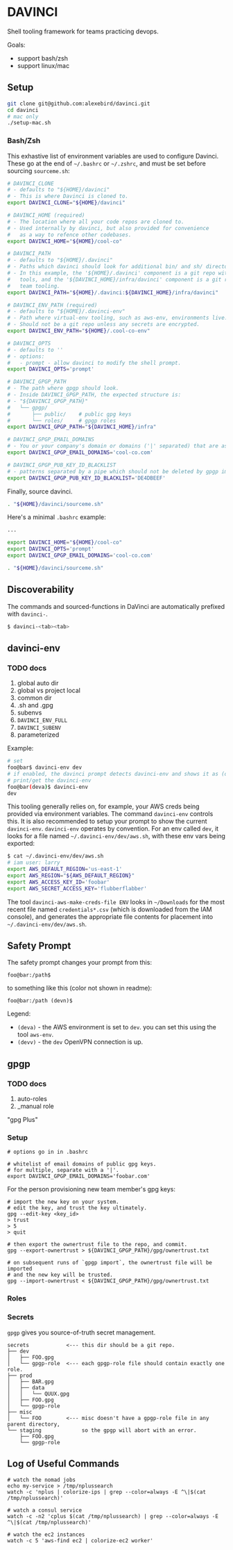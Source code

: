 DAVINCI
======

Shell tooling framework for teams practicing devops.

Goals:

- support bash/zsh
- support linux/mac

Setup
-----

```bash
git clone git@github.com:alexebird/davinci.git
cd davinci
# mac only
./setup-mac.sh
```

### Bash/Zsh

This exhastive list of environment variables are used to configure
Davinci. These go at the end of `~/.bashrc` or `~/.zshrc`, and must
be set before sourcing `sourceme.sh`:

```bash
# DAVINCI_CLONE
# - defaults to "${HOME}/davinci"
# - This is where Davinci is cloned to.
export DAVINCI_CLONE="${HOME}/davinci"
```

```bash
# DAVINCI_HOME (required)
# - The location where all your code repos are cloned to.
# - Used internally by davinci, but also provided for convenience
#   as a way to refence other codebases.
export DAVINCI_HOME="${HOME}/cool-co"
```

```bash
# DAVINCI_PATH
# - defaults to "${HOME}/.davinci"
# - Paths which davinci should look for additional bin/ and sh/ directories.
# - In this example, the '${HOME}/.davinci' component is a git repo with personal
#   tools, and the '${DAVINCI_HOME}/infra/davinci' component is a git repo with
#   team tooling.
export DAVINCI_PATH="${HOME}/.davinci:${DAVINCI_HOME}/infra/davinci"
```

```bash
# DAVINCI_ENV_PATH (required)
# - defaults to "${HOME}/.davinci-env"
# - Path where virtual-env tooling, such as aws-env, environments live.
# - Should not be a git repo unless any secrets are encrypted.
export DAVINCI_ENV_PATH="${HOME}/.cool-co-env"
```

```bash
# DAVINCI_OPTS
# - defaults to ''
# - options:
#   - prompt - allow davinci to modify the shell prompt.
export DAVINCI_OPTS='prompt'
```

```bash
# DAVINCI_GPGP_PATH
# - The path where gpgp should look.
# - Inside DAVINCI_GPGP_PATH, the expected structure is:
# - "${DAVINCI_GPGP_PATH}"
#   └── gpgp/
#       ├── public/    # public gpg keys
#       └── roles/     # gpgp roles
export DAVINCI_GPGP_PATH="${DAVINCI_HOME}/infra"
```

```bash
# DAVINCI_GPGP_EMAIL_DOMAINS
# - You or your company's domain or domains ('|' separated) that are associated with gpg public keys.
export DAVINCI_GPGP_EMAIL_DOMAINS='cool-co.com'
```

```bash
# DAVINCI_GPGP_PUB_KEY_ID_BLACKLIST
# - patterns separated by a pipe which should not be deleted by gpgp import
export DAVINCI_GPGP_PUB_KEY_ID_BLACKLIST='DE4DBEEF'
```

Finally, source davinci.

```bash
. "${HOME}/davinci/sourceme.sh"
```

Here's a minimal `.bashrc` example:

```bash
...

export DAVINCI_HOME="${HOME}/cool-co"
export DAVINCI_OPTS='prompt'
export DAVINCI_GPGP_EMAIL_DOMAINS='cool-co.com'

. "${HOME}/davinci/sourceme.sh"

```

Discoverability
---------------

The commands and sourced-functions in DaVinci are automatically prefixed with `davinci-`.

```bash
$ davinci-<tab><tab>
```

davinci-env
-----------

### TODO docs

1. global auto dir
1. global vs project local
  1. common dir
1. .sh and .gpg
1. subenvs
  1. `DAVINCI_ENV_FULL`
  1. `DAVINCI_SUBENV`
1. parameterized

Example:

```bash
# set
foo@bar$ davinci-env dev
# if enabled, the davinci prompt detects davinci-env and shows it as (deva) (with the a in colored)
# print/get the davinci-env
foo@bar(deva)$ davinci-env
dev
```

This tooling generally relies on, for example, your AWS creds being provided
via environment variables. The command `davinci-env` controls this. It is also
recommended to setup your prompt to show the current `davinci-env`.
`davinci-env` operates by convention.  For an env called `dev`, it looks for a
file named `~/.davinci-env/dev/aws.sh`, with these env vars being exported:

```bash
$ cat ~/.davinci-env/dev/aws.sh
# iam user: larry
export AWS_DEFAULT_REGION='us-east-1'
export AWS_REGION="${AWS_DEFAULT_REGION}"
export AWS_ACCESS_KEY_ID='foobar'
export AWS_SECRET_ACCESS_KEY='flubberflabber'
```

The tool `davinci-aws-make-creds-file ENV` looks in `~/Downloads` for the most recent
file named `credentials*.csv` (which is downloaded from the IAM console), and generates
the appropriate file contents for placement into `~/.davinci-env/dev/aws.sh`.

Safety Prompt
-------------

The safety prompt changes your prompt from this:

```
foo@bar:/path$
```

to something like this (color not shown in readme):

```
foo@bar:/path (devn)$
```

Legend:

- `(deva)` - the AWS environment is set to `dev`. you can set this using the tool `aws-env`.
- `(devv)` - the `dev` OpenVPN connection is up.

gpgp
----

### TODO docs

1. auto-roles
1. \_manual role

"gpg Plus"

### Setup

```
# options go in in .bashrc

# whitelist of email domains of public gpg keys.
# for multiple, separate with a '|'.
export DAVINCI_GPGP_EMAIL_DOMAINS='foobar.com'
```

For the person provisioning new team member's gpg keys:

```
# import the new key on your system.
# edit the key, and trust the key ultimately.
gpg --edit-key <key_id>
> trust
> 5
> quit

# then export the ownertrust file to the repo, and commit.
gpg --export-ownertrust > ${DAVINCI_GPGP_PATH}/gpg/ownertrust.txt

# on subsequent runs of `gpgp import`, the ownertrust file will be imported
# and the new key will be trusted.
gpg --import-ownertrust < ${DAVINCI_GPGP_PATH}/gpg/ownertrust.txt
```

### Roles

### Secrets

`gpgp` gives you source-of-truth secret management.

```
secrets            <--- this dir should be a git repo.
├── dev
│   ├── FOO.gpg
│   └── gpgp-role  <--- each gpgp-role file should contain exactly one role.
├── prod
│   ├── BAR.gpg
│   ├── data
│   │   └── QUUX.gpg
│   ├── FOO.gpg
│   └── gpgp-role
├── misc
│   └── FOO        <--- misc doesn't have a gpgp-role file in any parent directory,
└── staging             so the gpgp will abort with an error.
    ├── FOO.gpg
    └── gpgp-role
```


Log of Useful Commands
----------------------

```
# watch the nomad jobs
echo my-service > /tmp/nplussearch
watch -c 'nplus | colorize-ips | grep --color=always -E ^\|$(cat /tmp/nplussearch)'

# watch a consul service
watch -c -n2 'cplus $(cat /tmp/nplussearch) | grep --color=always -E ^\|$(cat /tmp/nplussearch)'

# watch the ec2 instances
watch -c 5 'aws-find ec2 | colorize-ec2 worker'
```
